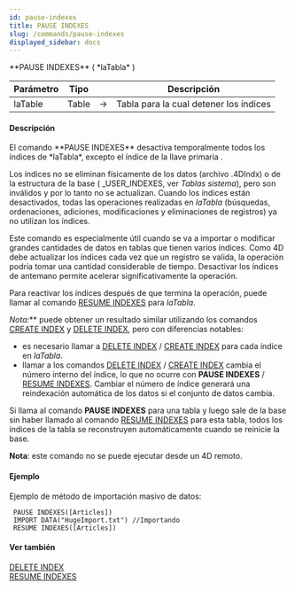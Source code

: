 ```yaml
---
id: pause-indexes
title: PAUSE INDEXES
slug: /commands/pause-indexes
displayed_sidebar: docs
---
```


<!--REF #_command_.PAUSE INDEXES.Syntax-->**PAUSE INDEXES** ( *laTabla* )<!-- END REF-->
<!--REF #_command_.PAUSE INDEXES.Params-->
| Parámetro | Tipo |  | Descripción |
| --- | --- | --- | --- |
| laTable | Table | &rarr; | Tabla para la cual detener los índices |

<!-- END REF-->

#### Descripción 

<!--REF #_command_.PAUSE INDEXES.Summary-->El comando **PAUSE INDEXES** desactiva temporalmente todos los índices de *laTabla*, excepto el índice de la llave primaria .<!-- END REF-->  
  
Los índices no se eliminan físicamente de los datos (archivo .4DIndx) o de la estructura de la base ( \_USER\_INDEXES, ver *Tablas sistema*), pero son inválidos y por lo tanto no se actualizan. Cuando los índices están desactivados, todas las operaciones realizadas en *laTabla* (búsquedas, ordenaciones, adiciones, modificaciones y eliminaciones de registros) ya no utilizan los índices.  
  
Este comando es especialmente útil cuando se va a importar o modificar grandes cantidades de datos en tablas que tienen varios índices. Como 4D debe actualizar los índices cada vez que un registro se valida, la operación podría tomar una cantidad considerable de tiempo. Desactivar los índices de antemano permite acelerar significativamente la operación.  
  
Para reactivar los índices después de que termina la operación, puede llamar al comando [RESUME INDEXES](resume-indexes.md) para *laTabla*.  
  
**Nota*:*** puede obtener un resultado similar utilizando los comandos [CREATE INDEX](create-index.md) y [DELETE INDEX](delete-index.md), pero con diferencias notables:

* es necesario llamar a [DELETE INDEX](delete-index.md) / [CREATE INDEX](create-index.md) para cada índice en *laTabla*.
* llamar a los comandos [DELETE INDEX](delete-index.md) / [CREATE INDEX](create-index.md) cambia el número interno del índice, lo que no ocurre con **PAUSE INDEXES** / [RESUME INDEXES](resume-indexes.md). Cambiar el número de índice generará una reindexación automática de los datos si el conjunto de datos cambia.

Si llama al comando **PAUSE INDEXES** para una tabla y luego sale de la base sin haber llamado al comando [RESUME INDEXES](resume-indexes.md) para esta tabla, todos los índices de la tabla se reconstruyen automáticamente cuando se reinicie la base.

**Nota**: este comando no se puede ejecutar desde un 4D remoto.  

#### Ejemplo 

Ejemplo de método de importación masivo de datos:

```4d
 PAUSE INDEXES([Articles])
 IMPORT DATA("HugeImport.txt") //Importando
 RESUME INDEXES([Articles])
```

#### Ver también 

[DELETE INDEX](delete-index.md)  
[RESUME INDEXES](resume-indexes.md)  